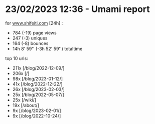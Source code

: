 # 23/02/2023 12:36 - Umami report
for www.shifeiti.com [24h] :

 - 784 (-19) page views
 - 247 (-3) uniques
 - 164 (-8) bounces
 - 14h 8' 59'' (-3h 52' 59'') totaltime


top 10 urls:
 - 211x [/blog/2022-12-09/]
 - 206x [/]
 - 98x [/blog/2023-01-12/]
 - 41x [/blog/2022-12-22/]
 - 26x [/blog/2023-02-03/]
 - 25x [/blog/2022-05-07/]
 - 25x [/wiki/]
 - 19x [/about/]
 - 9x [/blog/2023-02-01/]
 - 9x [/blog/2022-10-24/]


